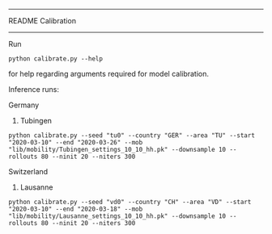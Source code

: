 ***************************
README Calibration
***************************

Run

```python calibrate.py --help```

for help regarding arguments required for model calibration.

Inference runs:

Germany
1) Tubingen
```
python calibrate.py --seed "tu0" --country "GER" --area "TU" --start "2020-03-10" --end "2020-03-26" --mob "lib/mobility/Tubingen_settings_10_10_hh.pk" --downsample 10 --rollouts 80 --ninit 20 --niters 300
```

Switzerland
1) Lausanne
```
python calibrate.py --seed "vd0" --country "CH" --area "VD" --start "2020-03-10" --end "2020-03-18" --mob "lib/mobility/Lausanne_settings_10_10_hh.pk" --downsample 10 --rollouts 80 --ninit 20 --niters 300
```

